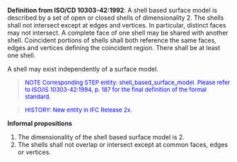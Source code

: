 ﻿**Definition from ISO/CD 10303-42:1992**: A shell based surface model is described by a set of open or closed shells of dimensionality 2. The shells shall not intersect except at edges and vertices. In particular, distinct faces may not intersect. A complete face of one shell may be shared with another shell. Coincident portions of shells shall both reference the same faces, edges and vertices defining the coincident region. There shall be at least one shell.

A shell may exist independently of a surface model.

> <font color="#0000FF" size="-1">NOTE Corresponding STEP entity:
		shell_based_surface_model. Please refer to ISO/IS 10303-42:1994, p. 187 for the
		final definition of the formal standard. </font>

> <font size="-1" color="#0000FF">HISTORY: New entity in IFC
		Release 2x.</font>

**Informal propositions**

1. The dimensionality of the shell based surface model is 2. 
2. The shells shall not overlap or intersect except at common faces, edges or vertices.
